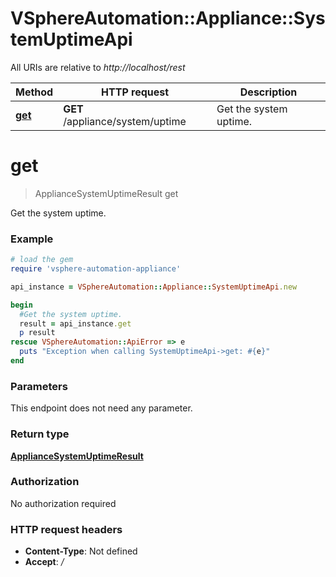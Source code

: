 # VSphereAutomation::Appliance::SystemUptimeApi

All URIs are relative to *http://localhost/rest*

Method | HTTP request | Description
------------- | ------------- | -------------
[**get**](SystemUptimeApi.md#get) | **GET** /appliance/system/uptime | Get the system uptime.


# **get**
> ApplianceSystemUptimeResult get

Get the system uptime.

### Example
```ruby
# load the gem
require 'vsphere-automation-appliance'

api_instance = VSphereAutomation::Appliance::SystemUptimeApi.new

begin
  #Get the system uptime.
  result = api_instance.get
  p result
rescue VSphereAutomation::ApiError => e
  puts "Exception when calling SystemUptimeApi->get: #{e}"
end
```

### Parameters
This endpoint does not need any parameter.

### Return type

[**ApplianceSystemUptimeResult**](ApplianceSystemUptimeResult.md)

### Authorization

No authorization required

### HTTP request headers

 - **Content-Type**: Not defined
 - **Accept**: */*



